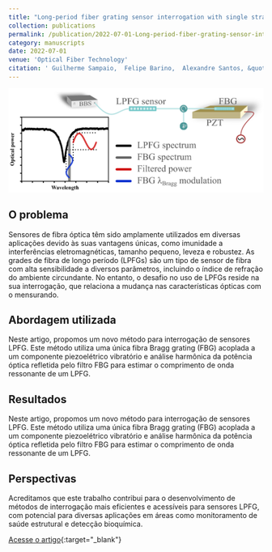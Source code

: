 ```yaml
---
title: "Long-period fiber grating sensor interrogation with single strain modulated FBG and harmonic analysis"
collection: publications
permalink: /publication/2022-07-01-Long-period-fiber-grating-sensor-interrogation-with-single-strain-modulated-FBG-and-harmonic-analysis
category: manuscripts
date: 2022-07-01
venue: 'Optical Fiber Technology'
citation: ' Guilherme Sampaio,  Felipe Barino,  Alexandre Santos, &quot;Long-period fiber grating sensor interrogation with single strain modulated FBG and harmonic analysis.&quot; Optical Fiber Technology, 2022.'
---
```


<img src="/images/graphical_abstract_lpg_interrogation_harmonic.png">

## O problema

Sensores de fibra óptica têm sido amplamente utilizados em diversas aplicações devido às suas vantagens únicas, como imunidade a interferências eletromagnéticas, tamanho pequeno, leveza e robustez. As grades de fibra de longo período (LPFGs) são um tipo de sensor de fibra com alta sensibilidade a diversos parâmetros, incluindo o índice de refração do ambiente circundante. No entanto, o desafio no uso de LPFGs reside na sua interrogação, que relaciona a mudança nas características ópticas com o mensurando.

## Abordagem utilizada

Neste artigo, propomos um novo método para interrogação de sensores LPFG. Este método utiliza uma única fibra Bragg grating (FBG) acoplada a um componente piezoelétrico vibratório e análise harmônica da potência óptica refletida pelo filtro FBG para estimar o comprimento de onda ressonante de um LPFG.

## Resultados

Neste artigo, propomos um novo método para interrogação de sensores LPFG. Este método utiliza uma única fibra Bragg grating (FBG) acoplada a um componente piezoelétrico vibratório e análise harmônica da potência óptica refletida pelo filtro FBG para estimar o comprimento de onda ressonante de um LPFG.

## Perspectivas

Acreditamos que este trabalho contribui para o desenvolvimento de métodos de interrogação mais eficientes e acessíveis para sensores LPFG, com potencial para diversas aplicações em áreas como monitoramento de saúde estrutural e detecção bioquímica.

[Acesse o artigo](https://linkinghub.elsevier.com/retrieve/pii/S1068520022001237){:target="_blank"}
